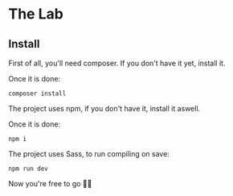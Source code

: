 # The Lab

## Install

First of all, you'll need composer. If you don't have it yet, install it.

Once it is done: 

```
composer install
```

The project uses npm, if you don't have it, install it aswell.

Once it is done: 

```
npm i
```

The project uses Sass, to run compiling on save: 

```
npm run dev
```

Now you're free to go 🤙🏼